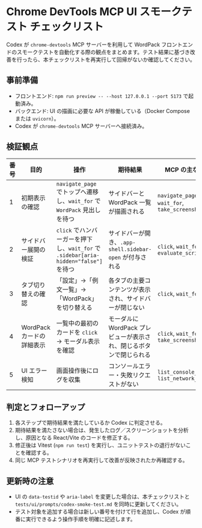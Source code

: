 # Chrome DevTools MCP UI スモークテスト チェックリスト

Codex が `chrome-devtools` MCP サーバーを利用して WordPack フロントエンドのスモークテストを自動化する際の観点をまとめます。テスト結果に基づき改善を行ったら、本チェックリストを再実行して回帰がないか確認してください。

## 事前準備

- フロントエンド: `npm run preview -- --host 127.0.0.1 --port 5173` で起動済み。
- バックエンド: UI の描画に必要な API が稼働している（Docker Compose または `uvicorn`）。
- Codex が `chrome-devtools` MCP サーバーへ接続済み。

## 検証観点

| 番号 | 目的 | 操作 | 期待結果 | MCP の主なツール |
|------|------|------|-----------|--------------------|
| 1 | 初期表示の確認 | `navigate_page` でトップへ遷移し、`wait_for` で `WordPack` 見出しを待つ | サイドバーと WordPack 一覧が描画される | `navigate_page`, `wait_for`, `take_screenshot` |
| 2 | サイドバー展開の検証 | `click` でハンバーガーを押下し、`wait_for` で `.sidebar[aria-hidden="false"]` を待つ | サイドバーが開き、`.app-shell.sidebar-open` が付与される | `click`, `wait_for`, `evaluate_script` |
| 3 | タブ切り替えの確認 | 「設定」→「例文一覧」→「WordPack」を切り替える | 各タブの主要コンテンツが表示され、サイドバーが閉じない | `click`, `wait_for` |
| 4 | WordPack カードの詳細表示 | 一覧中の最初のカードを `click` → モーダル表示を確認 | モーダルに WordPack プレビューが表示され、閉じるボタンで閉じられる | `click`, `wait_for`, `take_screenshot` |
| 5 | UI エラー検知 | 画面操作後にログを収集 | コンソールエラー・失敗リクエストがない | `list_console_messages`, `list_network_requests` |

## 判定とフォローアップ

1. 各ステップで期待結果を満たしているか Codex に判定させる。
2. 期待結果を満たさない場合は、発生したログ／スクリーンショットを分析し、原因となる React/Vite のコードを修正する。
3. 修正後は Vitest (`npm run test`) を実行し、ユニットテストの退行がないことを確認する。
4. 同じ MCP テストシナリオを再実行して改善が反映されたか再確認する。

## 更新時の注意

- UI の `data-testid` や `aria-label` を変更した場合は、本チェックリストと `tests/ui/prompts/codex-smoke-test.md` を同時に更新してください。
- テスト対象を追加する場合は新しい番号を付けて行を追加し、Codex が順番に実行できるよう操作手順を明確に記述します。
